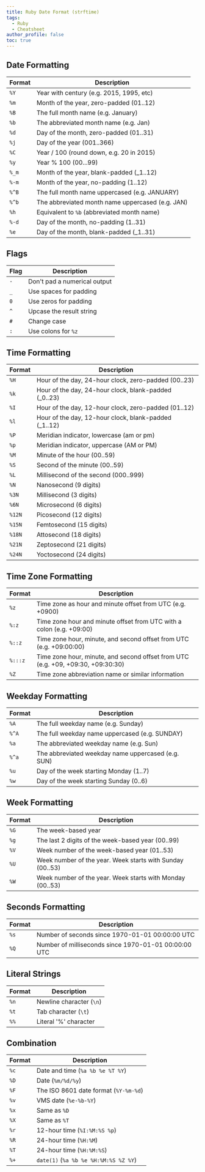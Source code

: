 ```yaml
---
title: Ruby Date Format (strftime)
tags:
  - Ruby
  - Cheatsheet
author_profile: false
toc: true
---
```

## Date Formatting


| Format | Description                                      |
| ------ | ------------------------------------------------ |
| `%Y`   | Year with century (e.g. 2015, 1995, etc)         |
| `%m`   | Month of the year, zero-padded (01..12)          |
| `%B`   | The full month name (e.g. January)               |
| `%b`   | The abbreviated month name (e.g. Jan)            |
| `%d`   | Day of the month, zero-padded (01..31)           |
| `%j`   | Day of the year (001..366)                       |
| `%C`   | Year / 100 (round down, e.g. 20 in 2015)         |
| `%y`   | Year % 100 (00...99)                             |
| `%_m`  | Month of the year, blank-padded (_1..12)         |
| `%-m`  | Month of the year, no-padding (1..12)            |
| `%^B`  | The full month name uppercased (e.g. JANUARY)    |
| `%^b`  | The abbreviated month name uppercased (e.g. JAN) |
| `%h`   | Equivalent to `%b` (abbreviated month name)      |
| `%-d`  | Day of the month, no-padding (1..31)             |
| `%e`   | Day of the month, blank-padded (_1..31)          |


## Flags


| Flag | Description                  |
| ---- | ---------------------------- |
| `-`  | Don't pad a numerical output |
| `_`  | Use spaces for padding       |
| `0`  | Use zeros for padding        |
| `^`  | Upcase the result string     |
| `#`  | Change case                  |
| `:`  | Use colons for `%z`          |


## Time Formatting


| Format | Description                                           |
| ------ | ----------------------------------------------------- |
| `%H`   | Hour of the day, 24-hour clock, zero-padded (00..23)  |
| `%k`   | Hour of the day, 24-hour clock, blank-padded (_0..23) |
| `%I`   | Hour of the day, 12-hour clock, zero-padded (01..12)  |
| `%l`   | Hour of the day, 12-hour clock, blank-padded (_1..12) |
| `%P`   | Meridian indicator, lowercase (am or pm)              |
| `%p`   | Meridian indicator, uppercase (AM or PM)              |
| `%M`   | Minute of the hour (00..59)                           |
| `%S`   | Second of the minute (00..59)                         |
| `%L`   | Millisecond of the second (000..999)                  |
| `%N`   | Nanosecond (9 digits)                                 |
| `%3N`  | Millisecond (3 digits)                                |
| `%6N`  | Microsecond (6 digits)                                |
| `%12N` | Picosecond (12 digits)                                |
| `%15N` | Femtosecond (15 digits)                               |
| `%18N` | Attosecond (18 digits)                                |
| `%21N` | Zeptosecond (21 digits)                               |
| `%24N` | Yoctosecond (24 digits)                               |


## Time Zone Formatting


| Format  | Description                                                                      |
| ------- | -------------------------------------------------------------------------------- |
| `%z`    | Time zone as hour and minute offset from UTC (e.g. +0900)                        |
| `%:z`   | Time zone hour and minute offset from UTC with a colon (e.g. +09:00)             |
| `%::z`  | Time zone hour, minute, and second offset from UTC (e.g. +09:00:00)              |
| `%:::z` | Time zone hour, minute, and second offset from UTC (e.g. +09, +09:30, +09:30:30) |
| `%Z`    | Time zone abbreviation name or similar information                               |


## Weekday Formatting


| Format | Description                                        |
| ------ | -------------------------------------------------- |
| `%A`   | The full weekday name (e.g. Sunday)                |
| `%^A`  | The full weekday name uppercased (e.g. SUNDAY)     |
| `%a`   | The abbreviated weekday name (e.g. Sun)            |
| `%^a`  | The abbreviated weekday name uppercased (e.g. SUN) |
| `%u`   | Day of the week starting Monday (1..7)             |
| `%w`   | Day of the week starting Sunday (0..6)             |


## Week Formatting


| Format | Description                                               |
| ------ | --------------------------------------------------------- |
| `%G`   | The week-based year                                       |
| `%g`   | The last 2 digits of the week-based year (00..99)         |
| `%V`   | Week number of the week-based year (01..53)               |
| `%U`   | Week number of the year. Week starts with Sunday (00..53) |
| `%W`   | Week number of the year. Week starts with Monday (00..53) |


## Seconds Formatting


| Format | Description                                          |
| ------ | ---------------------------------------------------- |
| `%s`   | Number of seconds since 1970-01-01 00:00:00 UTC      |
| `%Q`   | Number of milliseconds since 1970-01-01 00:00:00 UTC |


## Literal Strings


| Format | Description              |
| ------ | ------------------------ |
| `%n`   | Newline character (`\n`) |
| `%t`   | Tab character (`\t`)     |
| `%%`   | Literal '%' character    |


## Combination


| Format | Description                           |
| ------ | ------------------------------------- |
| `%c`   | Date and time (`%a %b %e %T %Y`)      |
| `%D`   | Date (`%m/%d/%y`)                     |
| `%F`   | The ISO 8601 date format (`%Y-%m-%d`) |
| `%v`   | VMS date (`%e-%b-%Y`)                 |
| `%x`   | Same as `%D`                          |
| `%X`   | Same as `%T`                          |
| `%r`   | 12-hour time (`%I:%M:%S %p`)          |
| `%R`   | 24-hour time (`%H:%M`)                |
| `%T`   | 24-hour time (`%H:%M:%S`)             |
| `%+`   | `date(1)` (`%a %b %e %H:%M:%S %Z %Y`) |

